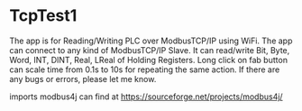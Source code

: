 # TcpTest1

The app is for Reading/Writing PLC over ModbusTCP/IP using WiFi.
The app can connect to any kind of ModbusTCP/IP Slave.
It can read/write Bit, Byte, Word, INT, DINT, Real, LReal of Holding Registers.
Long click on fab button can scale time from 0.1s to 10s for repeating the same action.
If there are any bugs or errors, please let me know.

imports modbus4j can find at https://sourceforge.net/projects/modbus4j/
